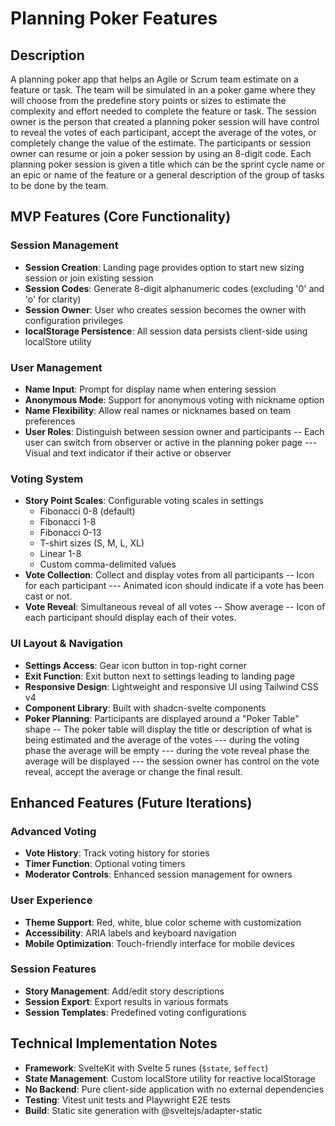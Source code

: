 # Planning Poker Features

## Description

A planning poker app that helps an Agile or Scrum team estimate on a feature or task. The team will be simulated in an a poker game where they will choose from the predefine story points or sizes to estimate the complexity and effort needed to complete the feature or task. The session owner is the person that created a planning poker session will have control to reveal the votes of each participant, accept the average of the votes, or completely change the value of the estimate. The participants or session owner can resume or join a poker session by using an 8-digit code. Each planning poker session is given a title which can be the sprint cycle name or an epic or name of the feature or a general description of the group of tasks to be done by the team.

## MVP Features (Core Functionality)

### Session Management

- **Session Creation**: Landing page provides option to start new sizing session or join existing session
- **Session Codes**: Generate 8-digit alphanumeric codes (excluding '0' and 'o' for clarity)
- **Session Owner**: User who creates session becomes the owner with configuration privileges
- **localStorage Persistence**: All session data persists client-side using localStore utility

### User Management

- **Name Input**: Prompt for display name when entering session
- **Anonymous Mode**: Support for anonymous voting with nickname option
- **Name Flexibility**: Allow real names or nicknames based on team preferences
- **User Roles**: Distinguish between session owner and participants
  -- Each user can switch from observer or active in the planning poker page
  --- Visual and text indicator if their active or observer

### Voting System

- **Story Point Scales**: Configurable voting scales in settings
  - Fibonacci 0-8 (default)
  - Fibonacci 1-8
  - Fibonacci 0-13
  - T-shirt sizes (S, M, L, XL)
  - Linear 1-8
  - Custom comma-delimited values
- **Vote Collection**: Collect and display votes from all participants
  -- Icon for each participant
  --- Animated icon should indicate if a vote has been cast or not.
- **Vote Reveal**: Simultaneous reveal of all votes
  -- Show average
  -- Icon of each participant should display each of their votes.

### UI Layout & Navigation

- **Settings Access**: Gear icon button in top-right corner
- **Exit Function**: Exit button next to settings leading to landing page
- **Responsive Design**: Lightweight and responsive UI using Tailwind CSS v4
- **Component Library**: Built with shadcn-svelte components
- **Poker Planning**: Participants are displayed around a "Poker Table" shape
  -- The poker table will display the title or description of what is being estimated and the average of the votes
  --- during the voting phase the average will be empty
  --- during the vote reveal phase the average will be displayed
  --- the session owner has control on the vote reveal, accept the average or change the final result.

## Enhanced Features (Future Iterations)

### Advanced Voting

- **Vote History**: Track voting history for stories
- **Timer Function**: Optional voting timers
- **Moderator Controls**: Enhanced session management for owners

### User Experience

- **Theme Support**: Red, white, blue color scheme with customization
- **Accessibility**: ARIA labels and keyboard navigation
- **Mobile Optimization**: Touch-friendly interface for mobile devices

### Session Features

- **Story Management**: Add/edit story descriptions
- **Session Export**: Export results in various formats
- **Session Templates**: Predefined voting configurations

## Technical Implementation Notes

- **Framework**: SvelteKit with Svelte 5 runes (`$state`, `$effect`)
- **State Management**: Custom localStore utility for reactive localStorage
- **No Backend**: Pure client-side application with no external dependencies
- **Testing**: Vitest unit tests and Playwright E2E tests
- **Build**: Static site generation with @sveltejs/adapter-static
